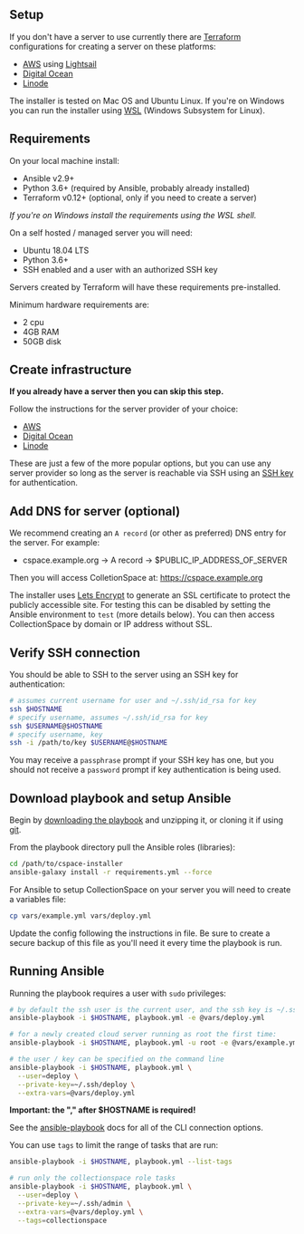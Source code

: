 ## Setup

If you don't have a server to use currently there are
[Terraform](https://www.terraform.io/) configurations for creating a
server on these platforms:

- [AWS](https://aws.amazon.com/) using [Lightsail](https://aws.amazon.com/lightsail/)
- [Digital Ocean](https://www.digitalocean.com/)
- [Linode](https://www.linode.com/)

The installer is tested on Mac OS and Ubuntu Linux. If you're on Windows
you can run the installer using [WSL](https://docs.microsoft.com/en-us/windows/wsl/about)
(Windows Subsystem for Linux).

## Requirements

On your local machine install:

- Ansible v2.9+
- Python 3.6+ (required by Ansible, probably already installed)
- Terraform v0.12+ (optional, only if you need to create a server)

*If you're on Windows install the requirements using the WSL shell.*

On a self hosted / managed server you will need:

- Ubuntu 18.04 LTS
- Python 3.6+
- SSH enabled and a user with an authorized SSH key

Servers created by Terraform will have these requirements
pre-installed.

Minimum hardware requirements are:

- 2 cpu
- 4GB RAM
- 50GB disk

## Create infrastructure

**If you already have a server then you can skip this step.**

Follow the instructions for the server provider of your choice:

- [AWS](../cloud/aws/README.md)
- [Digital Ocean](../cloud/digitalocean/README.md)
- [Linode](../cloud/linode/README.md)

These are just a few of the more popular options, but you can use
any server provider so long as the server is reachable via SSH
using an [SSH key](https://www.ssh.com/ssh/key) for authentication.

## Add DNS for server (optional)

We recommend creating an `A record` (or other as preferred) DNS entry
for the server. For example:

- cspace.example.org -> A record -> $PUBLIC_IP_ADDRESS_OF_SERVER

Then you will access ColletionSpace at: https://cspace.example.org

The installer uses [Lets Encrypt](https://letsencrypt.org/) to generate
an SSL certificate to protect the publicly accessible site. For testing
this can be disabled by setting the Ansible environment to `test` (more
details below). You can then access CollectionSpace by domain or IP address
without SSL.

## Verify SSH connection

You should be able to SSH to the server using an SSH key for
authentication:

```bash
# assumes current username for user and ~/.ssh/id_rsa for key
ssh $HOSTNAME
# specify username, assumes ~/.ssh/id_rsa for key
ssh $USERNAME@$HOSTNAME
# specify username, key
ssh -i /path/to/key $USERNAME@$HOSTNAME
```

You may receive a `passphrase` prompt if your SSH key has one, but
you should not receive a `password` prompt if key authentication is
being used.

## Download playbook and setup Ansible

Begin by [downloading the playbook](#) and unzipping it, or cloning it if
using [git](https://git-scm.com/).

From the playbook directory pull the Ansible roles (libraries):

```bash
cd /path/to/cspace-installer
ansible-galaxy install -r requirements.yml --force
```

For Ansible to setup CollectionSpace on your server you will need to
create a variables file:

```bash
cp vars/example.yml vars/deploy.yml
```

Update the config following the instructions in file. Be sure to create
a secure backup of this file as you'll need it every time the playbook
is run.

## Running Ansible

Running the playbook requires a user with `sudo` privileges:

```bash
# by default the ssh user is the current user, and the ssh key is ~/.ssh/id_rsa
ansible-playbook -i $HOSTNAME, playbook.yml -e @vars/deploy.yml

# for a newly created cloud server running as root the first time:
ansible-playbook -i $HOSTNAME, playbook.yml -u root -e @vars/example.yml

# the user / key can be specified on the command line
ansible-playbook -i $HOSTNAME, playbook.yml \
  --user=deploy \
  --private-key=~/.ssh/deploy \
  --extra-vars=@vars/deploy.yml
```

**Important: the "," after $HOSTNAME is required!**

See the [ansible-playbook](https://docs.ansible.com/ansible/latest/cli/ansible-playbook.html)
docs for all of the CLI connection options.

You can use `tags` to limit the range of tasks that are run:

```bash
ansible-playbook -i $HOSTNAME, playbook.yml --list-tags

# run only the collectionspace role tasks
ansible-playbook -i $HOSTNAME, playbook.yml \
  --user=deploy \
  --private-key=~/.ssh/admin \
  --extra-vars=@vars/deploy.yml \
  --tags=collectionspace
```
